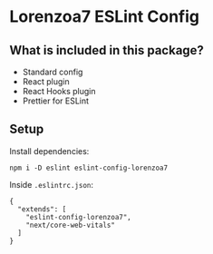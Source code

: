 # Lorenzoa7 ESLint Config

## What is included in this package?

- Standard config
- React plugin
- React Hooks plugin
- Prettier for ESLint

## Setup

Install dependencies:
```
npm i -D eslint eslint-config-lorenzoa7
```
Inside `.eslintrc.json`:
```
{
  "extends": [
    "eslint-config-lorenzoa7", 
    "next/core-web-vitals"
  ]
}
```